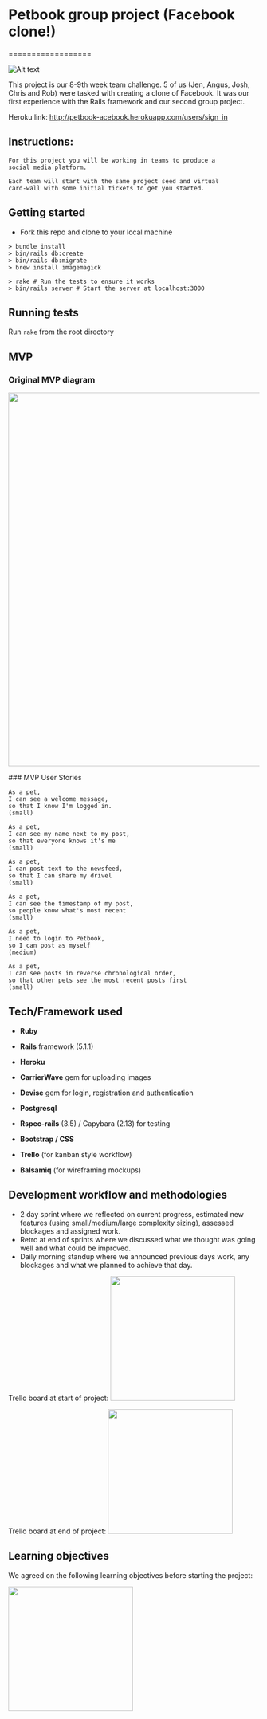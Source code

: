 # Petbook group project (Facebook clone!)
==================

 ![Alt text](https://media.giphy.com/media/14cilFdQzr8hG0/giphy-downsized.gif)

 This project is our 8-9th week team challenge. 5 of us (Jen, Angus, Josh, Chris and Rob) were tasked with creating a clone of Facebook. It was our first experience with the Rails framework and our second group project.

 Heroku link: http://petbook-acebook.herokuapp.com/users/sign_in

 ## Instructions:  

 ```
 For this project you will be working in teams to produce a
 social media platform.

 Each team will start with the same project seed and virtual
 card-wall with some initial tickets to get you started.
 ```

 ## Getting started

 * Fork this repo and clone to your local machine

 ```
 > bundle install
 > bin/rails db:create
 > bin/rails db:migrate
 > brew install imagemagick

 > rake # Run the tests to ensure it works
 > bin/rails server # Start the server at localhost:3000
 ```

 ## Running tests

 Run
 ``` rake ```
 from the root directory

## MVP

### Original MVP diagram

<img src="/app/assets/images/original_mvp.png" width="750px" />

### MVP User Stories

```
As a pet,
I can see a welcome message,
so that I know I'm logged in.
(small)

```
```
As a pet,
I can see my name next to my post,
so that everyone knows it's me
(small)
```
```
As a pet,
I can post text to the newsfeed,
so that I can share my drivel
(small)
```
```
As a pet,
I can see the timestamp of my post,
so people know what's most recent
(small)
```
```
As a pet,
I need to login to Petbook,
so I can post as myself
(medium)
```
```
As a pet,
I can see posts in reverse chronological order,
so that other pets see the most recent posts first
(small)
```

## Tech/Framework used

* __Ruby__
* __Rails__ framework (5.1.1)
* __Heroku__
* __CarrierWave__ gem for uploading images
* __Devise__ gem for login, registration and authentication
* __Postgresql__
* __Rspec-rails__ (3.5) / Capybara (2.13) for testing
* __Bootstrap / CSS__

* __Trello__ (for kanban style workflow)
* __Balsamiq__ (for wireframing mockups)

## Development workflow and methodologies

* 2 day sprint where we reflected on current progress, estimated new features (using small/medium/large complexity sizing), assessed blockages and assigned work.
* Retro at end of sprints where we discussed what we thought was going well and what could be improved.
* Daily morning standup where we announced previous days work, any blockages and what we planned to achieve that day.

Trello board at start of project:
<img src="/app/assets/images/start_trello.png" width="250px" />

Trello board at end of project:
<img src="/app/assets/images/end_trello.png" width="250px" />

## Learning objectives

We agreed on the following learning objectives before starting the project:

<img src="/app/assets/images/learning_objectives.png" width="250px" />

